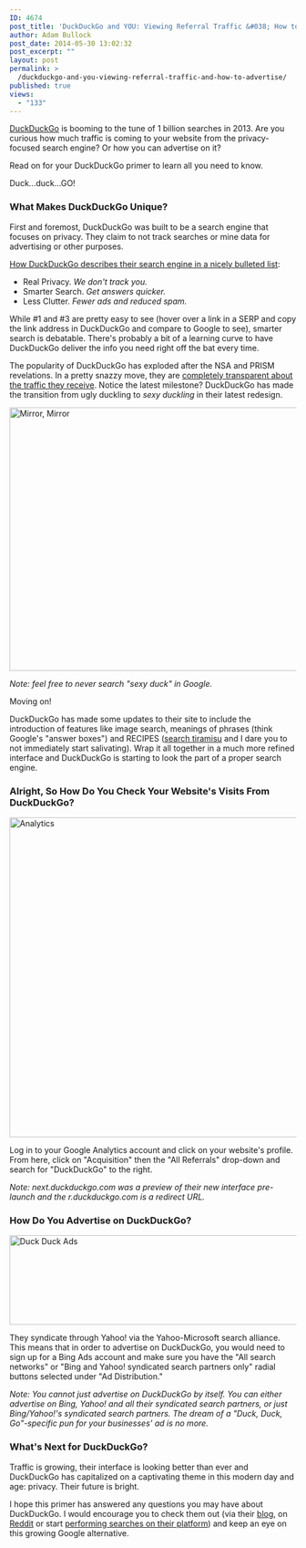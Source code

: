 ```yaml
---
ID: 4674
post_title: 'DuckDuckGo and YOU: Viewing Referral Traffic &#038; How to Advertise'
author: Adam Bullock
post_date: 2014-05-30 13:02:32
post_excerpt: ""
layout: post
permalink: >
  /duckduckgo-and-you-viewing-referral-traffic-and-how-to-advertise/
published: true
views:
  - "133"
---
```

<p><a href="http://www.duckduckgo.com" target="_blank">DuckDuckGo</a> is booming to the tune of 1 billion searches in 2013. Are you curious how much traffic is coming to your website from the privacy-focused search engine? Or how you can advertise on it?</p>

<p>Read on for your DuckDuckGo primer to learn all you need to know.</p>

<p>Duck...duck...GO!</p>

<!--more-->

<h3>What Makes DuckDuckGo Unique?</h3>

<p>First and foremost, DuckDuckGo was built to be a search engine that focuses on privacy. They claim to not track searches or mine data for advertising or other purposes.</p>

<p><a href="https://duckduckgo.com/about" target="_blank">How DuckDuckGo describes their search engine in a nicely bulleted list</a>:</p>

<ul>
<li>Real Privacy. <i>We don't track you.</i></li>
<li>Smarter Search. <i>Get answers quicker.</i></li>
<li>Less Clutter. <i>Fewer ads and reduced spam.</i></li>
</ul>

<p>While #1 and #3 are pretty easy to see (hover over a link in a SERP and copy the link address in DuckDuckGo and compare to Google to see), smarter search is debatable. There's probably a bit of a learning curve to have DuckDuckGo deliver the info you need right off the bat every time.</p>

<p>The popularity of DuckDuckGo has exploded after the NSA and PRISM revelations. In a pretty snazzy move, they are <a href="https://duckduckgo.com/traffic.html" target="_blank">completely transparent about the traffic they receive</a>. Notice the latest milestone? DuckDuckGo has made the transition from ugly duckling to <i>sexy duckling</i> in their latest redesign.</p>

<p><img src="http://mkgmediagroup.com/wp-content/uploads/2014/05/duckmirror.jpg" alt="Mirror, Mirror" width="634" height="462" class="alignnone size-full wp-image-4679" /></p>

<p><i>Note: feel free to never search "sexy duck" in Google.</i></p>

<p>Moving on!</p>

<p>DuckDuckGo has made some updates to their site to include the introduction of features like image search, meanings of phrases (think Google's "answer boxes") and RECIPES (<a href="https://duckduckgo.com/?q=tiramisu" target="_blank">search tiramisu</a> and I dare you to not immediately start salivating).  Wrap it all together in a much more refined interface and DuckDuckGo is starting to look the part of a proper search engine.</p>

<h3>Alright, So How Do You Check Your Website's Visits From DuckDuckGo?</h3>

<p><img src="http://mkgmediagroup.com/wp-content/uploads/2014/05/duckduckanalytics.png" alt="Analytics" width="1249" height="561" class="alignnone size-full wp-image-4680" /></p>

<p>Log in to your Google Analytics account and click on your website's profile. From here, click on "Acquisition" then the "All Referrals" drop-down and search for "DuckDuckGo" to the right.</p>

<p><i>Note: next.duckduckgo.com was a preview of their new interface pre-launch and the r.duckduckgo.com is a redirect URL.</i></p>

<h3>How Do You Advertise on DuckDuckGo?</h3>

<p><img src="http://mkgmediagroup.com/wp-content/uploads/2014/05/addistribution.png" alt="Duck Duck Ads" width="685" height="157" class="alignnone size-full wp-image-4681" /></p>

<p>They syndicate through Yahoo! via the Yahoo-Microsoft search alliance. This means that in order to advertise on DuckDuckGo, you would need to sign up for a Bing Ads account and make sure you have the "All search networks" or "Bing and Yahoo! syndicated search partners only" radial buttons selected under "Ad Distribution."</p>

<p><i>Note: You cannot just advertise on DuckDuckGo by itself. You can either advertise on Bing, Yahoo! and all their syndicated search partners, or just Bing/Yahoo!'s syndicated search partners. The dream of a "Duck, Duck, Go"-specific pun for your businesses' ad is no more.</i></p>

<h3>What's Next for DuckDuckGo?</h3>

<p>Traffic is growing, their interface is looking better than ever and DuckDuckGo has capitalized on a captivating theme in this modern day and age: privacy.  Their future is bright.</p>

<p>I hope this primer has answered any questions you may have about DuckDuckGo. I would encourage you to check them out (via their <a href="https://duck.co/blog" target="_blank">blog</a>, on <a href="http://reddit.com/r/duckduckgo" target="_blank">Reddit</a> or start <a href="http://www.duckduckgo.com" target="_blank">performing searches on their platform</a>) and keep an eye on this growing Google alternative.</p>